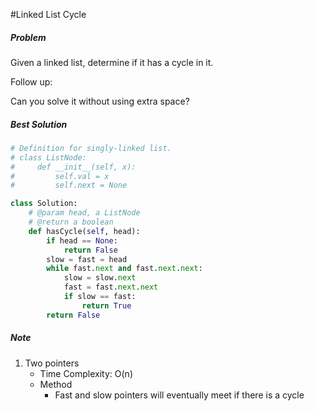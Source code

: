 #Linked List Cycle
##### Problem
Given a linked list, determine if it has a cycle in it.


Follow up:

Can you solve it without using extra space?
##### Best Solution
```python
# Definition for singly-linked list.
# class ListNode:
#     def __init__(self, x):
#         self.val = x
#         self.next = None

class Solution:
    # @param head, a ListNode
    # @return a boolean
    def hasCycle(self, head):
        if head == None:
            return False
        slow = fast = head
        while fast.next and fast.next.next:
            slow = slow.next
            fast = fast.next.next
            if slow == fast:
                return True
        return False
```
##### Note
1. Two pointers
    * Time Complexity: O(n)
    * Method
        * Fast and slow pointers will eventually meet if there is a cycle
